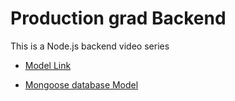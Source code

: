 # Production grad Backend

This is a Node.js backend video series

- [Model Link](https://app.eraser.io/workspace/YtPqZ1VogxGy1jzIDkzj)


- [Mongoose database Model](https://stackblitz.com/edit/stackblitz-starters-9ig37p?file=models%2Fhospital-management%2Fmedical_record.models.js)

